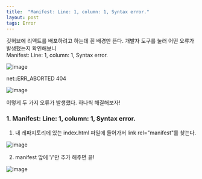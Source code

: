 ```yaml
---
title:  "Manifest: Line: 1, column: 1, Syntax error."
layout: post
tags: Error
---
```


<p>
  깃허브에 리액트를 배포하려고 하는데 흰 배경만 뜬다. 개발자 도구를 눌러 어떤 오류가 발생했는지 확인해보니 <br>
  Manifest: Line: 1, column: 1, Syntax error. </p>
  
  
  ![image](https://user-images.githubusercontent.com/108778921/189516802-c4b543bb-5f24-4e34-a0d1-e8aff3766b6f.png)

  
  net::ERR_ABORTED 404 <br>
  
  
  ![image](https://user-images.githubusercontent.com/108778921/189516663-c6475c90-6cdb-44e9-bdbc-912d853bb3ab.png)<br>

  
<p>
  이렇게 두 가지 오류가 발생했다. 하나씩 해결해보자!
</p>

### 1. Manifest: Line: 1, column: 1, Syntax error.

1) 내 레파지토리에 있는 index.html 파일에 들어가서 link rel="manifest"를 찾는다. <br>
 
![image](https://user-images.githubusercontent.com/108778921/189516844-4fee2fae-6eb7-443d-b952-1e8c6934eff0.png)


2) manifest 앞에 '/'만 추가 해주면 끝! 

![image](https://user-images.githubusercontent.com/108778921/189516935-56e15f36-bf55-4d2f-957b-a400f1808374.png)
